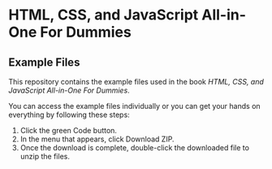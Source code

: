 # HTML, CSS, and JavaScript All-in-One For Dummies
## Example Files

This repository contains the example files used in the book *HTML, CSS, and JavaScript All-in-One For Dummies*.

You can access the example files individually or you can get your hands on everything by following these steps:

1. Click the green Code button.
1. In the menu that appears, click Download ZIP.
1. Once the download is complete, double-click the downloaded file to unzip the files.

